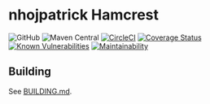 # nhojpatrick Hamcrest

![GitHub](https://img.shields.io/github/license/nhojpatrick/nhojpatrick-hamcrest?style=plastic)
![Maven Central](https://img.shields.io/maven-central/v/com.github.nhojpatrick.hamcrest/nhojpatrick-hamcrest)
[![CircleCI](https://circleci.com/gh/nhojpatrick/nhojpatrick-hamcrest/tree/develop.svg?style=svg)](https://circleci.com/gh/nhojpatrick/nhojpatrick-hamcrest/tree/develop)
[![Coverage Status](https://coveralls.io/repos/github/nhojpatrick/nhojpatrick-hamcrest/badge.svg?branch=develop)](https://coveralls.io/github/nhojpatrick/nhojpatrick-hamcrest?branch=develop)
[![Known Vulnerabilities](https://snyk.io/test/github/nhojpatrick/nhojpatrick-hamcrest/develop/badge.svg)](https://snyk.io/test/github/nhojpatrick/nhojpatrick-hamcrest/develop)
[![Maintainability](https://api.codeclimate.com/v1/badges/7e6e079a6499f5a585fc/maintainability)](https://codeclimate.com/github/nhojpatrick/nhojpatrick-hamcrest/maintainability)

## Building

See [BUILDING.md](./BUILDING.md).
